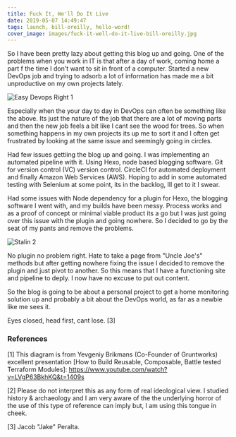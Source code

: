 ```yaml
---
title: Fuck It, We'll Do It Live
date: 2019-05-07 14:49:47
tags: launch, bill-oreilly, hello-word!
cover_image: images/fuck-it-well-do-it-live-bill-oreilly.jpg
---
```


So I have been pretty lazy about getting this blog up and going. One of the problems when you work in IT is that after a day of work, coming home a part f the time I don't want to sit in front of a computer. Started a new DevOps job and trying to adsorb a lot of information has made me a bit unproductive on my own projects lately.

![Easy Devops Right](/images/post1/easydevops.png)
1

Especially when the your day to day in DevOps can often be something like the above. Its just the nature of the job that there are a lot of moving parts and then the new job feels a bit like I cant see the wood for trees. So when something happens in my own projects its up me to sort it and I often get frustrated by looking at the same issue and seemingly going in circles.

Had few issues gettiing the blog up and going. I was implementing an automated pipeline with it. Using Hexo, node based blogging software. Git for version control (VC) version control. CircleCI for automated deployment and finally Amazon Web Services (AWS). Hoping to add in some automated testing with Selenium at some point, its in the backlog, Ill get to it I swear.

Had some issues with Node dependency for a plugin for Hexo, the blogging software I went with, and my builds have been messy. Process works and as a proof of concept or minimal viable product its a go but I was just going over this issue with the plugin and going nowhere. So I decided to go by the seat of my pants and remove the problems.

![Stalin](/../images/post1/stalin.jpg)
2

No plugin no problem right. Hate to take a page from "Uncle Joe's" methods but after getting nowhere fixing the issue I decided to remove the plugin and just pivot to another. So this means that I have a functioning site and pipeline to deply. I now have no excuse to put out content.

So the blog is going to be about a personal project to get a home monitoring solution up and probably a bit about the DevOps world, as far as a newbie like me sees it.


Eyes closed, head first, cant lose. [3]

### References

[1] This diagram is from Yevgeniy Brikmans (Co-Founder of Gruntworks) excellent presentation [How to Build Reusable, Composable, Battle tested Terraform Modules]: https://www.youtube.com/watch?v=LVgP63BkhKQ&t=1409s

[2] Please do not interpret this as any form of real ideological view. I studied history & archaeology and I am very aware of the the underlying horror of the use of this type of reference can imply but, I am using this tongue in cheek.

[3] Jacob "Jake" Peralta.
